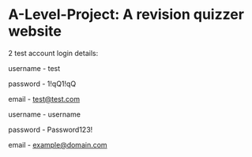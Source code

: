 # A-Level-Project: A revision quizzer website

2 test account login details:

<div>
username    - test

password    - 1!qQ1!qQ

email       - test@test.com
</div>

<div>
username    - username

password    - Password123!

email       - example@domain.com
</div>